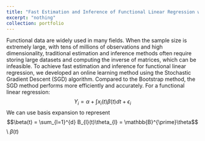 ```yaml
---
title: "Fast Estimation and Inference of Functional Linear Regression with SGD"
excerpt: "nothing"
collection: portfolio
---
```


Functional data are widely used in many fields. When the sample size is extremely large, with tens of millions of observations and high 
dimensionality, traditional estimation and inference methods often require storing large datasets and computing the inverse of matrices, 
which can be infeasible. To achieve fast estimation and inference for functional linear regression, we developed an online learning method 
using the Stochastic Gradient Descent (SGD) algorithm. Compared to the Bootstrap method, the SGD method performs more efficiently and
accurately. For a functional linear regression:
$$Y_{i} = \alpha + \int x_{i}(t)\beta(t)dt + \epsilon_{i}$$
We can use basis expansion to represent $$\beta(t) = \sum_{l=1}^{d} B_{l}(t)\theta_{l} = \mathbb{B}^{\prime}\theta$$\\
$\beta(t)$


